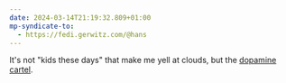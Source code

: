 ```yaml
---
date: 2024-03-14T21:19:32.809+01:00
mp-syndicate-to:
  - https://fedi.gerwitz.com/@hans
---
```

It's not "kids these days" that make me yell at clouds, but the [dopamine cartel](https://www.honest-broker.com/p/the-state-of-the-culture-2024).


